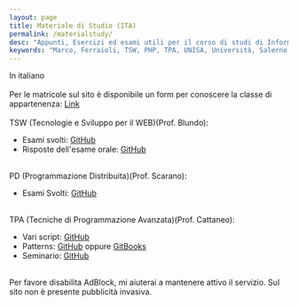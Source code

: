 ```yaml
---
layout: page
title: Materiale di Studio (ITA)
permalink: /materialstudy/
desc: "Appunti, Esercizi ed esami utili per il corso di studi di Informatica della facoltà di Scienze, UNISA, Università degli Studi di Salerno"
keywords: "Marco, Ferraioli, TSW, PHP, TPA, UNISA, Università, Salerno, PD, Blundo, Scarano, Cattaneo, RMI, Java, Esami, Esame, Orale, Prove, Svolte, Matricola, Calcolo, Congrua, Classe"
---
```


<div id="check">
	In italiano
	<br><br>
	Per le matricole sul sito è disponibile un form per conoscere la classe di appartenenza: <a href="http://marcoferraioli.com/calcolounisa/">Link</a>
	<br><br>
	TSW (Tecnologie e Sviluppo per il WEB)(Prof. Blundo):
	<br>
	<ul>
		<li>Esami svolti: <a href="https://github.com/paranoiasystem/tsw-blundo-esami-scritti-svolti">GitHub</a></li>
		<li>Risposte dell'esame orale: <a href="https://github.com/paranoiasystem/Orale-TSW">GitHub</a></li>
	</ul>
	<br>
	PD (Programmazione Distribuita)(Prof. Scarano):
	<br>
	<ul>
		<li>Esami Svolti: <a href="https://github.com/paranoiasystem/Java-RMI-projects">GitHub</a></li>
	</ul>
	<br>
	TPA (Tecniche di Programmazione Avanzata)(Prof. Cattaneo):
	<br>
	<ul>
		<li>Vari script: <a href="https://github.com/paranoiasystem/TPA">GitHub</a></li>
		<li>Patterns: <a href="https://github.com/paranoiasystem/Patterns">GitHub</a> oppure <a href="https://paranoiasystem.gitbooks.io/patterns/">GitBooks</a></li>
		<li>Seminario: <a href="https://github.com/paranoiasystem/SeminarioTPA">GitHub</a></li>
	</ul>
</div>
<br>
<div id="adenable">
	Per favore disabilita AdBlock, mi aiuterai a mantenere attivo il servizio.
	Sul sito non è presente pubblicità invasiva.
</div>
<script type="text/javascript">var adblock = true;</script>
<script type="text/javascript" src="{{ "/js/adframe.js" | prepend: site.baseurl }}"></script>
<script type="text/javascript">
	document.getElementById('adenable').style.display='none';
	if(adblock) {
		document.getElementById('adenable').style.display='block';
		document.getElementById('check').style.display='none';
    }
    console.log(adblock);
</script>